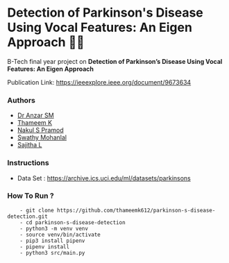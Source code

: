 # Detection of Parkinson's Disease Using Vocal Features: An Eigen Approach 🤖🧠

B-Tech final year project on **Detection of Parkinson’s Disease Using Vocal Features: An Eigen Approach**

Publication Link: https://ieeexplore.ieee.org/document/9673634

### **Authors**

- [Dr Anzar SM](https://www.linkedin.com/in/dr-anzar-s-m-728949b2/)
- [Thameem K](https://www.thameem.me)
- [Nakul S Pramod](https://www.linkedin.com/in/nakul-s-pramod-6ba2041a0/)
- [Swathy Mohanlal](https://www.linkedin.com/in/swathy-mohanlal-b94246198/)
- [Sajitha L](https://www.linkedin.com/in/sajitha-l-739036182/)

### Instructions

- Data Set : https://archive.ics.uci.edu/ml/datasets/parkinsons

### How To Run ?

```shell
    - git clone https://github.com/thameemk612/parkinson-s-disease-detection.git
    - cd parkinson-s-disease-detection
    - python3 -m venv venv
    - source venv/bin/activate
    - pip3 install pipenv
    - pipenv install
    - python3 src/main.py
```